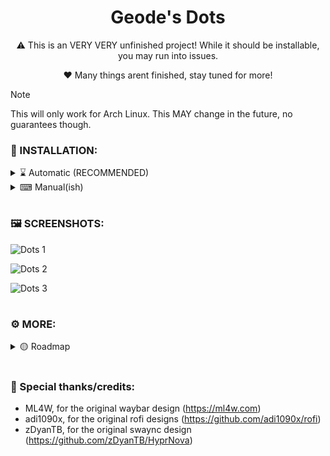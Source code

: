 <div align="center">
  <h1>Geode's Dots</h1>
</div>

<div align="center">
  <p>⚠ This is an VERY VERY unfinished project! While it should be installable, you may run into issues.</p>
  <p>❤️ Many things arent finished, stay tuned for more!</p>
</div>

> [!NOTE]
> This will only work for Arch Linux. This MAY change in the future, no guarantees though.

### 🌟 INSTALLATION:

<details> 
  <summary>⌛ Automatic (RECOMMENDED)</summary>

  <p></p>
  
  > Should work on pretty much any arch based system (minimal, or not). If thers an issue installing, please submit a bug report! 
  
  ```bash
  bash <(curl -s "https://geodearc.github.io/GeoDots/autoinstall.sh")
  ```
  
 > I'm working on cleaning up the install scripts, but they should work for now.
</details> 
<details> 
  <summary>⌨ Manual(ish)</summary>

  <p></p>

  - 🗃️ Ensure dependencies & update
  ```
  sudo pacman -Syu
  sudo pacman -S --needed git base-devel
  ```
  - 💾 Begin Installation!
  > Needs to be in home folder for now! May make the script better/adaptive if i feel like it
  ```
  cd
  git clone https://github.com/GeodeArc/GeoDots/
  cd GeoDots
  ./install.sh
  ```
</details> 

# 

### 🖼️ SCREENSHOTS:
![Dots 1](https://github.com/user-attachments/assets/58ec042b-2fa6-4fc3-9a6b-aebfde197afc)

![Dots 2](https://github.com/user-attachments/assets/510848f9-4be8-465f-8c87-29b1bf4fc418)

![Dots 3](https://github.com/user-attachments/assets/257173da-a71f-4501-8909-76d178040656)

# 

### ⚙ MORE:

<details> 
  <summary>🟡 Roadmap</summary>
  <h3>Current:</h3>
  <h3>Later:</h3>
</details> 

# 

### 💞 Special thanks/credits:
- ML4W, for the original waybar design (https://ml4w.com)
- adi1090x, for the original rofi designs (https://github.com/adi1090x/rofi)
- zDyanTB, for the original swaync design (https://github.com/zDyanTB/HyprNova)
